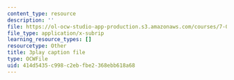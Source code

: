 ```yaml
---
content_type: resource
description: ''
file: https://ol-ocw-studio-app-production.s3.amazonaws.com/courses/7-01sc-fundamentals-of-biology-fall-2011/414d5435c998c2ebfbe2368ebb618a68_SxaoWJ2gkzc.srt
file_type: application/x-subrip
learning_resource_types: []
resourcetype: Other
title: 3play caption file
type: OCWFile
uid: 414d5435-c998-c2eb-fbe2-368ebb618a68
---
```


